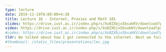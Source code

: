```yaml
---
type: lecture
date: 2019-11-19T8:00:00+4:30
title: Lecture 16 - Internet, Proxies and Math 101
slides: https://drive.iust.ac.ir/index.php/s/Xu0ZXbjx5bsakKV/download?path=%2FSlides&files=S16.pdf
video: https://drive.iust.ac.ir/index.php/s/Xu0ZXbjx5bsakKV/download?path=%2FVideos&files=S16.mp4
#codes: https://drive.iust.ac.ir/index.php/s/Xu0ZXbjx5bsakKV/download?path=%2FCode&files=S15.zip
tldr: We talked about how I got connected to the internet. Next we focused on some math 101 problems and how to solve them computationally and write unit tests for them in pytest.
#thumbnail: /static_files/presentations/lec.jpg
---
```

